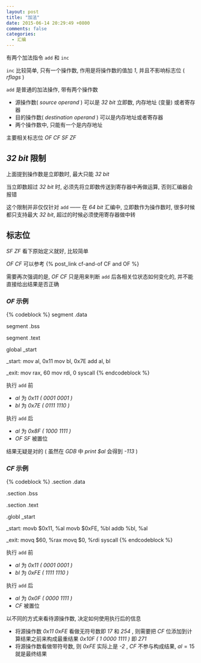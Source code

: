 ```yaml
---
layout: post
title: "加法"
date: 2015-06-14 20:29:49 +0800
comments: false
categories:
  - 汇编
---
```


有两个加法指令 `add` 和 `inc`

`inc` 比较简单, 只有一个操作数, 作用是将操作数的值加 _1_, 并且不影响标志位 ( _rflags_ )

`add` 是普通的加法操作, 带有两个操作数

* 源操作数( _source operand_ ) 可以是 _32 bit_ 立即数, 内存地址 (变量) 或者寄存器
* 目的操作数( _destination operand_ ) 可以是内存地址或者寄存器
* 两个操作数中, 只能有一个是内存地址

主要相关标志位 _OF CF SF ZF_

<!--more-->

## _32 bit_ 限制

上面提到操作数是立即数时, 最大只能 _32 bit_

当立即数超过 _32 bit_ 时, 必须先将立即数传送到寄存器中再做运算, 否则汇编器会报错

这个限制并非仅仅针对 `add` —— 在 _64 bit_ 汇编中, 立即数作为操作数时, 很多时候都只支持最大 _32 bit_, 超过的时候必须使用寄存器做中转

## 标志位

_SF ZF_ 看下原始定义就好, 比较简单

_OF CF_ 可以参考 {% post_link cf-and-of CF and OF %}

需要再次强调的是, _OF CF_ 只是用来判断 `add` 后各相关位状态如何变化的, 并不能直接给出结果是否正确

### _OF_ 示例

{% codeblock %}
segment .data

segment .bss

segment .text

global _start

_start:
    mov al, 0x11
    mov bl, 0x7E
    add al, bl

_exit:
    mov rax, 60
    mov rdi, 0
    syscall
{% endcodeblock %}

执行 `add` 前

* _al_ 为 _0x11 ( 0001 0001 )_
* _bl_ 为 _0x7E ( 0111 1110 )_

执行 `add` 后

* _al_ 为 _0x8F ( 1000 1111 )_
* _OF SF_ 被置位

结果无疑是对的 ( 虽然在 _GDB_ 中 _print $al_ 会得到 _-113_ )

### _CF_ 示例

{% codeblock %}
.section .data

.section .bss

.section .text

.globl _start

_start:
    movb $0x11, %al
    movb $0xFE, %bl
    addb %bl, %al

_exit:
    movq $60, %rax
    movq $0, %rdi
    syscall
{% endcodeblock %}
	
执行 `add` 前

* _al_ 为 _0x11 ( 0001 0001 )_
* _bl_ 为 _0xFE ( 1111 1110 )_

执行 `add` 后

* _al_ 为 _0x0F ( 0000 1111 )_
* _CF_ 被置位

以不同的方式来看待源操作数, 决定如何使用执行后的信息

* 将源操作数 _0x11 0xFE_ 看做无符号数即 _17_ 和 _254_ , 则需要把 _CF_ 位添加到计算结果之前来构成最重结果 _0x10F ( 1 0000 1111 )_ 即 _271_
* 将源操作数看做带符号数, 则 _0xFE_ 实际上是 _-2_ , _CF_ 不参与构成结果, $al = 15$ 就是最终结果